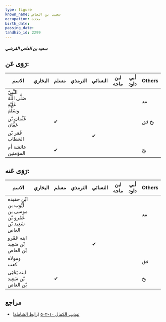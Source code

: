 ```yaml
---
type: figure
known_name: سعيد بن العاص
occupation: محدث
birth_date:
passing_date:
tahdhib_id: 2299
---
```

##### سعيد بن العاص القرشي

## رَوَى عَن:
| الاسم                                      | البخاري | مسلم | الترمذي | النسائي | ابن ماجه | أبي داود | Others |
| ------------------------------------------ | ------- | ---- | ------- | ------- | -------- | -------- | ------ |
| النَّبِيّ صَلَّى اللَّهُ عَلَيْهِ وسَلَّمَ |         |      |         |         |          |          | مد     |
| عُثْمَان بْن عَفَّان                       |         | ✔    |         |         |          |          | بخ فق  |
| عُمَر بْن الخطاب                           |         |      |         | ✔       |          |          |        |
| عائشة أم المؤمنين                          |         | ✔    |         |         |          |          | بخ     |
## رَوَى عَنه:
| الاسم                                                     | البخاري | مسلم | الترمذي | النسائي | ابن ماجه | أبي داود | Others |
| --------------------------------------------------------- | ------- | ---- | ------- | ------- | -------- | -------- | ------ |
| ابْن حفيده أَيُّوب بن موسى بن عَمْرو بْن سَعِيد بْن العاص |         |      |         |         |          |          | مد     |
| ابنه عَمْرو بْن سَعِيد بْن العاص                          |         |      |         | ✔       |          |          |        |
| ومولاه كعب                                                |         |      |         |         |          |          | فق     |
| ابنه يَحْيَى بْن سَعِيد بْن العاص                         |         | ✔    |         |         |          |          | بخ     |
## مراجع
- [تهذيب الكمال ١٠-٥٠٢](obsidian://open?vault=Tahdhib-al-Kamal&file=Figures/٢٢٩٩-سعيد%20بن%20العاص%20القرشي) ([رابط الشاملة](https://shamela.ws/book/3722/5274))